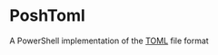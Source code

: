 # PoshToml

A PowerShell implementation of the [TOML](https://github.com/toml-lang/toml) file format
